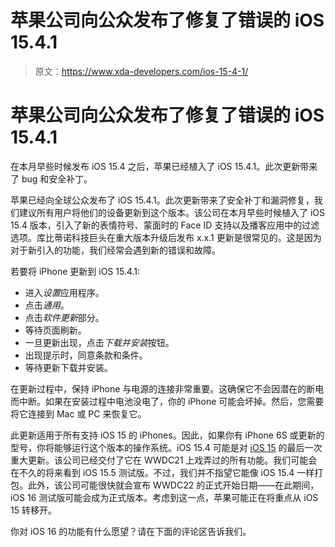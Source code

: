# 苹果公司向公众发布了修复了错误的 iOS 15.4.1

> 原文：<https://www.xda-developers.com/ios-15-4-1/>

# 苹果公司向公众发布了修复了错误的 iOS 15.4.1

在本月早些时候发布 iOS 15.4 之后，苹果已经植入了 iOS 15.4.1。此次更新带来了 bug 和安全补丁。

苹果已经向全球公众发布了 iOS 15.4.1。此次更新带来了安全补丁和漏洞修复，我们建议所有用户将他们的设备更新到这个版本。该公司在本月早些时候植入了 iOS 15.4 版本，引入了新的表情符号、蒙面时的 Face ID 支持以及播客应用中的过滤选项。库比蒂诺科技巨头在重大版本升级后发布 x.x.1 更新是很常见的。这是因为对于新引入的功能，我们经常会遇到新的错误和故障。

若要将 iPhone 更新到 iOS 15.4.1:

*   进入*设置*应用程序。
*   点击*通用*。
*   点击*软件更新*部分。
*   等待页面刷新。
*   一旦更新出现，点击*下载并安装*按钮。
*   出现提示时，同意条款和条件。
*   等待更新下载并安装。

在更新过程中，保持 iPhone 与电源的连接非常重要。这确保它不会因潜在的断电而中断。如果在安装过程中电池没电了，你的 iPhone 可能会坏掉。然后，您需要将它连接到 Mac 或 PC 来恢复它。

此更新适用于所有支持 iOS 15 的 iPhones。因此，如果你有 iPhone 6S 或更新的型号，你将能够运行这个版本的操作系统。iOS 15.4 可能是对 [iOS 15](http://xda-developers.com/ios-15) 的最后一次重大更新。该公司已经交付了它在 WWDC21 上戏弄过的所有功能。我们可能会在不久的将来看到 iOS 15.5 测试版。不过，我们并不指望它能像 iOS 15.4 一样打包。此外，该公司可能很快就会宣布 WWDC22 的正式开始日期——在此期间，iOS 16 测试版可能会成为正式版本。考虑到这一点，苹果可能正在将重点从 iOS 15 转移开。

你对 iOS 16 的功能有什么愿望？请在下面的评论区告诉我们。